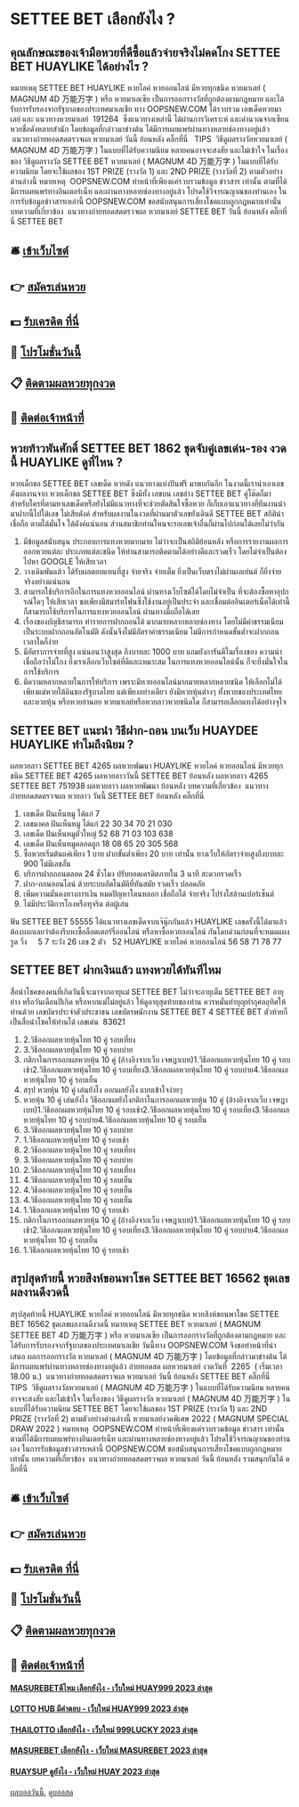 # SETTEE BET เลือกยังไง ?
## คุณลักษณะของเจ้ามือหวยที่ดีซื้อแล้วจ่ายจริงไม่คดโกง SETTEE BET HUAYLIKE ได้อย่างไร ?
หมายเหตุ SETTEE BET HUAYLIKE หวยไลค์ หวยออนไลน์ มีหวยทุกชนิด หวยมาเลย์ ( MAGNUM 4D 万能万字 ) หรือ หวยมาเลเซีย เป็นการออกรางวัลที่ถูกต้องตามกฎหมาย และได้รับการรับรองจากรัฐบาลของประเทศมาเลเชีย
ทาง OOPSNEW.COM ได้รวบรวม เลขเด็ดหวยมาเลย์ และ แนวทางหวยมาเลย์  191264  ซึ่งแนวทางเหล่านี้ ได้ผ่านการวิเคราะห์ และคำนวณจากเซียนหวยชื่อดังหลายสำนัก โดยข้อมูลที่กล่าวมาข่างต้น ได้มีการเผยแพร่ผ่านทางหลายช่องทางอยู่แล้ว
 แนวทางถ่ายทอดสดตรวจผล หวยมาเลย์ วันนี้ ย้อนหลัง คลิ๊กที่นี่  
TIPS  วิธีดูผลรางวัลหวยมาเลย์ ( MAGNUM 4D 万能万字 ) ในแบบที่ได้รับความนิยม
หลายคนอาจจะสงสัย และไม่เข้าใจ ในเรื่องของ วิธีดูผลรางวัล SETTEE BET หวยมาเลย์ ( MAGNUM 4D 万能万字 ) ในแบบที่ได้รับความนิยม โดยจะใช้ผลของ 1ST PRIZE (รางวัล 1) และ 2ND PRIZE (รางวัลที่ 2) ตามตัวอย่างด่านล่างนี้
หมายเหตุ  OOPSNEW.COM ทำหน้าที่เพียงแค่รวบรวมข้อมูล ข่าวสาร เท่านั้น ตามที่ได้มีการเผยแพร่ทางอินเตอร์เน็ท และผ่านทางหลายช่องทางอยู่แล้ว โปรดใช้วิจารณญาณของท่านเอง ในการรับข้อมูลข่าวสารเหล่านี้ OOPSNEW.COM ขอสนับสนุนการเสี่ยงโชคแบบถูกกฎหมายเท่านั้น
บทความที่เกี่ยวข้อง
 แนวทางถ่ายทอดสดตรวจผล หวยมาเลย์ SETTEE BET วันนี้ ย้อนหลัง คลิ๊กที่นี่ SETTEE BET  

## 🛎 [เข้าเว็บไซต์](https://bit.ly/3BG5bNw)
## 👉 [สมัครเล่นหวย](https://bit.ly/3BG5bNw)
## 💵 [รับเครดิต ที่นี่](https://bit.ly/3C3mvgS)
## 👑 [โปรโมชั่นวันนี้](https://bit.ly/3C3mvgS)
## 📋 [ติดตามผลหวยทุกงวด](https://bit.ly/3C3mvgS)
## 📱 [ติดต่อเจ้าหน้าที่](https://bit.ly/3C3mvgS)

## หวยท้าวพันศักดิ์ SETTEE BET 1862 ชุดจับคู่เลขเด่น-รอง งวดนี้ HUAYLIKE ดูที่ไหน ?
หวยเด็กชล SETTEE BET เลขเด็ด หวยดัง แนวทางแบ่งปันฟรี มาพบกันอีก ในงวดนี้เรานำเอาเลขดังผลงานจาก หวยเด็กชล SETTEE BET ซึ่งมีทั้ง เลขบน เลขล่าง SETTEE BET คู่โต๊ดก็มา สำหรับใครที่ตามหาเลขเด็ดหรือยังไม่มีแนวทางที่จะช่วยตัดสินใจซื้อหวย ก็เก็บเอาแนวทางที่ทีมงานนำมาฝากนี้ไปใด้เลข ไม่เสียตังค์ สำหรับผลงานในงวดที่ผ่านมาตัวเลขยังเดินดี SETTEE BET สถิติน่าเชื่อถือ ตามใด้มั่นใจ ใด้ตังค์แน่นอน ส่วนสมาชิกท่านใหนจะรอเลขเจ้าอื่นก็ผ่านไปก่อนใด้เลยไม่ว่ากัน
1. มีข้อมูลสนับสนุน ประกอบการแทงหวยมากมาย ไม่ว่าจะเป็นสถิติย้อนหลัง หรือการรายงานผลการออกหวยแต่ละ ประเภทแต่ละชนิด ให้ท่านสามารถติดตามได้อย่างดีและรวดเร็ว โดยไม่จำเป็นต้องไปหา GOOGLE ให้เสียเวลา
2. วางเดิมพันแล้ว ได้รับผลตอบแทนที่สูง จ่ายจริง จ่ายเต็ม ยิ่งเป็นเว็บตรงไม่ผ่านเอเย่นต์ ก็ยิ่งจ่ายจริงอย่างแน่นอน
3. สามารถใช้บริการอีกในการแทงหวยออนไลน์ ผ่านทางเว็บไซต์ได้โดยไม่จำเป็น ที่จะต้องซื้อหาอุปกรณ์ใดๆ ให้เสียเวลา ขอเพียงมีสมาร์ทโฟนซึ่งใช้งานอยู่เป็นประจำ และเชื่อมต่ออินเตอร์เน็ตได้เท่านี้ ก็สามารถใช้บริการในการแทงหวยออนไลน์ ผ่านทางมือถือได้เลย
4. เรื่องของบัญชีสามารถ ทำรายการฝากถอนได้ มากมายหลากหลายช่องทาง โดยไม่มีค่าธรรมเนียมเป็นระบบฝากถอนอัตโนมัติ ดังนั้นจึงไม่มีอัตราค่าธรรมเนียม ไม่มีการกำหนดขั้นต่ำจะฝากถอนเวลาใดก็ง่าย
5. มีอัตราการจ่ายที่สูง แน่นอนว่าสูงสุด ถึงบาทละ 1000 บาท แถมยังการันตีในเรื่องของ ความน่าเชื่อถือว่าไม่โกง ยิ่งเราเลือกเว็บไซต์ที่ดีและเหมาะสม ในการแทงหวยออนไลน์นั้น ก็จะยิ่งมั่นใจในการใช้บริการ
6. มีความหลากหลายในการให้บริการ เพราะมีหวยออนไลน์มากมายหลากหลายชนิด ให้เลือกไม่ได้เพียงแต่หวยใต้ดินของรัฐบาลไทย แต่เพียงอย่างเดียว ยังมีหวยหุ้นต่างๆ ทั้งหวยของประเทศไทยและหวยหุ้น หรือหวยฮานอย หวยมาเลย์หรือหวยลาวหวยชนิดใด ก็สามารถเลือกแทงได้อย่างจุใจ

## SETTEE BET แนะนำ วิธีฝาก-ถอน บนเว็บ HUAYDEE HUAYLIKE ทำไมถึงนิยม ?
ผลหวยลาว SETTEE BET 4265 ผลหวยพัฒนา HUAYLIKE หวยไลค์ หวยออนไลน์ มีหวยทุกชนิด SETTEE BET 4265 ผลหวยลาววันนี้ SETTEE BET ย้อนหลัง
ผลหวยลาว 4265 SETTEE BET 751938
 ผลหวยลาว ผลหวยพัฒนา ย้อนหลัง 
บทความที่เกี่ยวข้อง
 แนวทางถ่ายทอดสดตรวจผล หวยลาว วันนี้ SETTEE BET ย้อนหลัง คลิ๊กที่นี่  
1. เลขเด็ด ฝันเห็นหมู ได้แก่ 7
2. เลขมงคล ฝันเห็นหมู ได้แก่ 22 30 34 70 21 030
3. เลขเด็ด ฝันเห็นหมูตัวใหญ่ 52 68 71 03 103 638
4. เลขเด็ด ฝันเห็นหมูคลอดลูก 18 08 65 20 305 568
5. ซื้อหวยเริ่มต้นแค่เพียง 1 บาท ฝากขั้นต่ำเพียง 20 บาท เท่านั้น ทางเว็บให้อัตราจ่ายสูงถึงบาทละ 900 ไม่มีเลขอั้น
6. บริการฝากถอนตลอด 24 ชั่วโมง ปรับยอดเครดิตภายใน 3 นาที สะดวกรวดเร็ว
7. ฝาก-ถอนออนไลน์ ด้วยระบบอัตโนมัติที่ทันสมัย รวดเร็ว ปลอดภัย
8. เพิ่มความมั่นคงทางการเงิน หมดปัญหาโดนหลอก เชื่อถือได้ จ่ายจริง โปร่งใสล้านเปอร์เซ็นต์
9. ไม่มีประวัติการโกงหรือทุจริต ต่อผู้เล่น

ฟัน SETTEE BET 55555
ได้แนวทางเลขเด็ดจากเจ๊นุ๊กกันแล้ว HUAYLIKE เลขครั้งนี้ได้มาแล้ว ต้องบอกเลยว่าต้องรีบหาซื้อล็อตเตอร์รี่ออนไลน์ หรือหาซื้อหวยออนไลน์ กันโดยด่วนก่อนที่จะหมดแผง
รูด วิ่ง     5 7
ระวัง 26
เลข 2 ตัว   52 HUAYLIKE หวยไลค์ หวยออนไลน์ 56 58 71 78 77

## SETTEE BET ฝากเงินแล้ว แทงหวยได้ทันทีไหม
สื่อนำโชคของคนที่เกิดวันนี้จะมาจากอายุแม่ SETTEE BET ไม่ว่าจะอายุเต็ม SETTEE BET อายุย่าง หรือวันเดือนปีเกิด หรือหากแม่ไม่อยู่แล้ว ให้ดูอายุสุดท้ายของท่าน ควรหมั่นทำบุญทำกุศลอุทิศให้ท่านด้วย เลขบัตรประจำตัวประชาชน เลขบัตรพนักงาน SETTEE BET 4 SETTEE BET ตัวท้ายก็เป็นสื่อนำโชคให้ท่านได้
เลขเด่น  83621
1. 2.วิธีออกผลหวยหุ้นไทย 10 คู่ รอบเที่ยง
2. 3.วิธีออกผลหวยหุ้นไทย 10 คู่ รอบบ่าย
3. กติกาในการออกผลหวยหุ้น 10 คู่ (อ้างอิงจากเว็บ เจษฎาเบท)1.วิธีออกผลหวยหุ้นไทย 10 คู่ รอบเช้า2.วิธีออกผลหวยหุ้นไทย 10 คู่ รอบเที่ยง3.วิธีออกผลหวยหุ้นไทย 10 คู่ รอบบ่าย4.วิธีออกผลหวยหุ้นไทย 10 คู่ รอบเย็น
4. สรุป หวยหุ้น 10 คู่ เล่นยังไง ออกผลยังไง แบบเข้าใจง่ายๆ
5. หวยหุ้น 10 คู่ เล่นยังไง วิธีออกผลยังไงกติกาในการออกผลหวยหุ้น 10 คู่ (อ้างอิงจากเว็บ เจษฎาเบท)1.วิธีออกผลหวยหุ้นไทย 10 คู่ รอบเช้า2.วิธีออกผลหวยหุ้นไทย 10 คู่ รอบเที่ยง3.วิธีออกผลหวยหุ้นไทย 10 คู่ รอบบ่าย4.วิธีออกผลหวยหุ้นไทย 10 คู่ รอบเย็น
6. 3.วิธีออกผลหวยหุ้นไทย 10 คู่ รอบบ่าย
7. 1.วิธีออกผลหวยหุ้นไทย 10 คู่ รอบเช้า
8. 2.วิธีออกผลหวยหุ้นไทย 10 คู่ รอบเที่ยง
9. 3.วิธีออกผลหวยหุ้นไทย 10 คู่ รอบบ่าย
10. 2.วิธีออกผลหวยหุ้นไทย 10 คู่ รอบเที่ยง
11. 4.วิธีออกผลหวยหุ้นไทย 10 คู่ รอบเย็น
12. 4.วิธีออกผลหวยหุ้นไทย 10 คู่ รอบเย็น
13. 4.วิธีออกผลหวยหุ้นไทย 10 คู่ รอบเย็น
14. 1.วิธีออกผลหวยหุ้นไทย 10 คู่ รอบเช้า
15. กติกาในการออกผลหวยหุ้น 10 คู่ (อ้างอิงจากเว็บ เจษฎาเบท)1.วิธีออกผลหวยหุ้นไทย 10 คู่ รอบเช้า2.วิธีออกผลหวยหุ้นไทย 10 คู่ รอบเที่ยง3.วิธีออกผลหวยหุ้นไทย 10 คู่ รอบบ่าย4.วิธีออกผลหวยหุ้นไทย 10 คู่ รอบเย็น
16. 1.วิธีออกผลหวยหุ้นไทย 10 คู่ รอบเช้า

## สรุปสุดท้ายนี้ หวยสิงห์ขอนพาโชค SETTEE BET 16562 ชุดเลขผลงานดีงวดนี้
สรุปสุดท้ายนี้ HUAYLIKE หวยไลค์ หวยออนไลน์ มีหวยทุกชนิด หวยสิงห์ขอนพาโชค SETTEE BET 16562 ชุดเลขผลงานดีงวดนี้ หมายเหตุ SETTEE BET หวยมาเลย์ ( MAGNUM SETTEE BET 4D 万能万字 ) หรือ หวยมาเลเซีย เป็นการออกรางวัลที่ถูกต้องตามกฎหมาย และได้รับการรับรองจากรัฐบาลของประเทศมาเลเชีย
วันนี้ทาง OOPSNEW.COM จึงขอทำหน้าที่นำเสนอ ผลการออกรางวัล หวยมาเลย์ ( MAGNUM 4D 万能万字 ) โดยข้อมูลที่กล่าวมาข่างต้น ได้มีการเผยแพร่ผ่านทางหลายช่องทางอยู่แล้ว
ถ่ายทอดสด ผลหวยมาเลย์ งวดวันที่  2265  ( เริ่มเวลา 18.00 น.)
 แนวทางถ่ายทอดสดตรวจผล หวยมาเลย์ วันนี้ ย้อนหลัง SETTEE BET คลิ๊กที่นี่  
TIPS  วิธีดูผลรางวัลหวยมาเลย์ ( MAGNUM 4D 万能万字 ) ในแบบที่ได้รับความนิยม
หลายคนอาจจะสงสัย และไม่เข้าใจ ในเรื่องของ วิธีดูผลรางวัล หวยมาเลย์ ( MAGNUM 4D 万能万字 ) ในแบบที่ได้รับความนิยม SETTEE BET โดยจะใช้ผลของ 1ST PRIZE (รางวัล 1) และ 2ND PRIZE (รางวัลที่ 2) ตามตัวอย่างด่านล่างนี้
หวยมาเลย์งวดพิเศษ 2022 ( MAGNUM SPECIAL DRAW 2022 )
หมายเหตุ  OOPSNEW.COM ทำหน้าที่เพียงแค่รวบรวมข้อมูล ข่าวสาร เท่านั้น ตามที่ได้มีการเผยแพร่ทางอินเตอร์เน็ท และผ่านทางหลายช่องทางอยู่แล้ว โปรดใช้วิจารณญาณของท่านเอง ในการรับข้อมูลข่าวสารเหล่านี้ OOPSNEW.COM ขอสนับสนุนการเสี่ยงโชคแบบถูกกฎหมายเท่านั้น
บทความที่เกี่ยวข้อง
 แนวทางถ่ายทอดสดตรวจผล หวยมาเลย์ วันนี้ ย้อนหลัง รวมสนุกกันได้ คลิ๊กที่นี่  

## 🛎 [เข้าเว็บไซต์](https://bit.ly/3BG5bNw)
## 👉 [สมัครเล่นหวย](https://bit.ly/3BG5bNw)
## 💵 [รับเครดิต ที่นี่](https://bit.ly/3C3mvgS)
## 👑 [โปรโมชั่นวันนี้](https://bit.ly/3C3mvgS)
## 📋 [ติดตามผลหวยทุกงวด](https://bit.ly/3C3mvgS)
## 📱 [ติดต่อเจ้าหน้าที่](https://bit.ly/3C3mvgS)

#### [MASUREBETดีไหม เลือกยังไง - เว็บใหม่ HUAY999 2023 ล่าสุด](https://atom.io/themes/masurebetดีไหม%20เลือกยังไง%20-%20เว็บใหม่%20huay999%202023%20ล่าสุด)
#### [LOTTO HUB มีคำตอบ - เว็บใหม่ HUAY999 2023 ล่าสุด](https://atom.io/themes/lotto%20hub%20มีคำตอบ%20-%20เว็บใหม่%20huay999%202023%20ล่าสุด)
#### [THAILOTTO เลือกยังไง - เว็บใหม่ 999LUCKY 2023 ล่าสุด](https://atom.io/themes/thailotto%20เลือกยังไง%20-%20เว็บใหม่%20999lucky%202023%20ล่าสุด)
#### [MASUREBET เลือกยังไง - เว็บใหม่ MASUREBET 2023 ล่าสุด](https://atom.io/themes/masurebet%20เลือกยังไง%20-%20เว็บใหม่%20masurebet%202023%20ล่าสุด)
#### [RUAYSUP ดูยังไง - เว็บใหม่ HUAY 2023 ล่าสุด](https://atom.io/themes/ruaysup%20ดูยังไง%20-%20เว็บใหม่%20huay%202023%20ล่าสุด)

[ผลบอลวันนี้](https://siamsport.tv "ผลบอลวันนี้"), [ดูบอลสด](https://siamsport.tv/ดูบอลสด "ดูบอลสด")